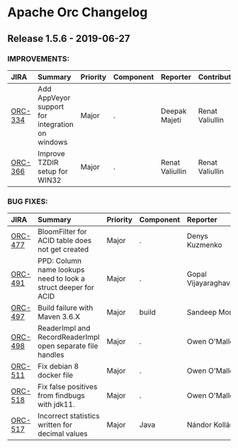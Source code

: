 
<!---
# Licensed to the Apache Software Foundation (ASF) under one
# or more contributor license agreements.  See the NOTICE file
# distributed with this work for additional information
# regarding copyright ownership.  The ASF licenses this file
# to you under the Apache License, Version 2.0 (the
# "License"); you may not use this file except in compliance
# with the License.  You may obtain a copy of the License at
#
#     http://www.apache.org/licenses/LICENSE-2.0
#
# Unless required by applicable law or agreed to in writing, software
# distributed under the License is distributed on an "AS IS" BASIS,
# WITHOUT WARRANTIES OR CONDITIONS OF ANY KIND, either express or implied.
# See the License for the specific language governing permissions and
# limitations under the License.
-->
# Apache Orc Changelog

## Release 1.5.6 - 2019-06-27



### IMPROVEMENTS:

| JIRA | Summary | Priority | Component | Reporter | Contributor |
|:---- |:---- | :--- |:---- |:---- |:---- |
| [ORC-334](https://issues.apache.org/jira/browse/ORC-334) | Add AppVeyor support for integration on windows |  Major | . | Deepak Majeti | Renat Valiullin |
| [ORC-366](https://issues.apache.org/jira/browse/ORC-366) | Improve TZDIR setup for WIN32 |  Major | . | Renat Valiullin | Renat Valiullin |


### BUG FIXES:

| JIRA | Summary | Priority | Component | Reporter | Contributor |
|:---- |:---- | :--- |:---- |:---- |:---- |
| [ORC-477](https://issues.apache.org/jira/browse/ORC-477) | BloomFilter for ACID table does not get created |  Major | . | Denys Kuzmenko | Denys Kuzmenko |
| [ORC-491](https://issues.apache.org/jira/browse/ORC-491) | PPD: Column name lookups need to look a struct deeper for ACID |  Major | . | Gopal Vijayaraghavan | Vineet Garg |
| [ORC-497](https://issues.apache.org/jira/browse/ORC-497) | Build failure with Maven 3.6.X |  Major | build | Sandeep More | Sandeep More |
| [ORC-498](https://issues.apache.org/jira/browse/ORC-498) | ReaderImpl and RecordReaderImpl open separate file handles |  Major | . | Owen O'Malley | Owen O'Malley |
| [ORC-511](https://issues.apache.org/jira/browse/ORC-511) | Fix debian 8 docker file |  Major | . | Owen O'Malley | Owen O'Malley |
| [ORC-518](https://issues.apache.org/jira/browse/ORC-518) | Fix false positives from findbugs with jdk11. |  Major | . | Owen O'Malley | Owen O'Malley |
| [ORC-517](https://issues.apache.org/jira/browse/ORC-517) | Incorrect statistics written for decimal values |  Major | Java | Nándor Kollár | Owen O'Malley |


